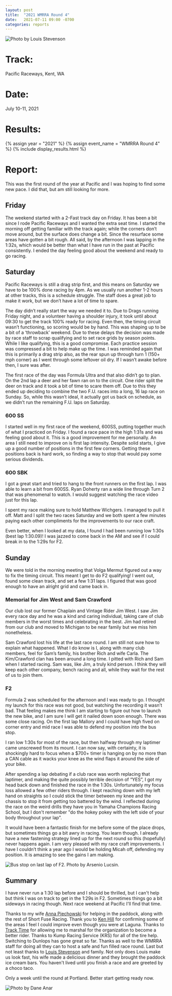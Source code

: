 ```yaml
---
layout: post
title:  "2021 WMRRA Round 4"
date:   2021-07-11 09:00 -0700
categories: reports
---
```


![Photo by Louis Stevenson](/img/race-report-photos/2021/2021-wmrra-r4-t2-louis.jpg)

# Track:
Pacific Raceways, Kent, WA

# Date:
July 10-11, 2021

# Results:
{% assign year = "2021" %}
{% assign event_name = "WMRRA Round 4" %}
{% include display_results.html %}

# Report:

This was the first round of the year at Pacific and I was hoping to find some new pace. I did that, but am still looking for more.

## Friday
The weekend started with a 2-Fast track day on Friday. It has been a bit since I rode Pacific Raceways and I wanted the extra seat time. I started the morning off getting familiar with the track again; while the corners don’t move around, but the surface does change a bit. Since the resurface some areas have gotten a bit rough. All said, by the afternoon I was lapping in the 1:32s, which would be better than what I have run in the past at Pacific consistently. I ended the day feeling good about the weekend and ready to go racing.

## Saturday
Pacific Raceways is still a drag strip first, and this means on Saturday we have to be 100% done racing by 4pm. As we usually run another 1-2 hours at other tracks, this is a schedule struggle. The staff does a great job to make it work, but we don’t have a lot of time to spare.


The day didn’t really start the way we needed it to. Due to Drags running Friday night, and a volunteer having a shoulder injury, it took until about 09:30 to get the track 100% ready for racing. Even then, the timing circuit wasn’t functioning, so scoring would be by hand. This was shaping up to be a bit of a ‘throwback’ weekend. Due to these delays the decision was made by race staff to scrap qualifying and to set race grids by season points. While I like qualifying, this is a good compromise. Each practice session was compressed a bit to help make up the time. I was reminded again that this is primarily a drag strip also, as the rear spun up through turn 1 (150+ mph corner) as I went through some leftover oil dry. If I wasn’t awake before then, I sure was after.


The first race of the day was Formula Ultra and that also didn’t go to plan. On the 2nd lap a deer and her fawn ran on to the circuit. One rider split the deer on track and it took a bit of time to scare them off. Due to this they ended up deciding to combine the two F.U. races into a long, 16 lap race on Sunday. So, while this wasn’t ideal, it actually got us back on schedule, as we didn’t run the remaining F.U. laps on Saturday.



### 600 SS

I started well in my first race of the weekend, 600SS, putting together much of what I practiced on Friday. I found a race pace in the high 1:31s and was feeling good about it. This is a good improvement for me personally. An area I still need to improve on is first lap intensity. Despite solid starts, I give up a good number of positions in the first few corners. Getting these positions back is hard work, so finding a way to stop that would pay some serious dividends.

### 600 SBK

I got a great start and tried to hang to the front runners on the first lap. I was able to learn a bit from 600SS. Ryan Doherty ran a wide line through Turn 2 that was phenomenal to watch. I would suggest watching the race video just for this lap.


I spent my race making sure to hold Matthew Wichgers. I managed to pull it off. Matt and I split the two races Saturday and we both spent a few minutes paying each other compliments for the improvements to our race craft.


Even better, when I looked at my data, I found I had been running low 1:30s (best lap 1:30.09)! I was jazzed to come back in the AM and see if I could break in to the 1:29s for F2.


## Sunday

We were told in the morning meeting that Volga Mermut figured out a way to fix the timing circuit.
This meant I get to do F2 qualifying! I went out, found some clean track, and set a few 1:31 laps.
I figured that was good enough to have an alright grid and came back in.

### Memorial for Jim West and Sam Crawford

Our club lost our former Chaplain and Vintage Rider Jim West. I saw Jim every race day and he was a kind and caring individual, taking care of club members in the worst times and celebrating in the best. Jim had retired from our club and moved to Michigan to be near family but we miss him nonetheless.


Sam Crawford lost his life at the last race round. I am still not sure how to explain what happened. What I do know is I, along with many club members, feel for Sam’s family, his brother Rich and wife Carla. The Kim/Crawford clan has been around a long time. I pitted with Rich and Sam when I started racing. Sam was, like Jim, a truly kind person. I think they will keep each other company, bench racing and all, while they wait for the rest of us to join them.


### F2

Formula 2 was scheduled for the afternoon and I was ready to go. I thought my launch for this race was not good, but watching the recording it wasn’t bad. That feeling makes me think I am starting to figure out how to launch the new bike, and I am sure I will get it nailed down soon enough. There was some close racing. On the first lap Mallory and I could have high fived on corner entry and mid race I was able to defend my position into the bus stop.

I ran low 1:30s for most of the race, but then halfway through my laptimer came unscrewed from its mount. I can now say, with certainty, it is shockingly hard to focus when a $700+ timer is hanging on by no more than a CAN cable as it wacks your knee as the wind flaps it around the side of your bike. 

After spending a lap debating if a club race was worth replacing that laptimer, and making the quite possibly terrible decision of “YES”, I got my head back down and finished the race in the 1:30s. Unfortunately my focus loss allowed a few other riders through. I kept reaching down with my left hand on straights so I could stick the timer between my knee and the chassis to stop it from getting too battered by the wind. I reflected during the race on the weird drills they have you in Yamaha Champions Racing School, but I don't remember "do the hokey pokey with the left side of your body throughout your lap".

It would have been a fantastic finish for me before some of the place drops, but sometimes things go a bit awry in racing. You learn though. I already have a new fastening strategy lined up for the next round so this (hopefully) never happens again.  I am very pleased with my race craft improvements. I have  I couldn’t think a year ago I would be holding Micah off, defending my position. It is amazing to see the gains I am making.

![Bus stop on last lap of F2. Photo by Arsenio Lucsin.](/img/race-report-photos/2021/2021-wmrra-r4-bs-arsenio.jpg)

## Summary
I have never run a 1:30 lap before and I should be thrilled, but I can't help but think I was on track to get in the 1:29s in F2. Sometimes things go a bit sideways in racing though. Next race weekend at Pacific I'll find that time.

Thanks to my wife [Anna Piechowski](https://www.instagram.com/anmapie) for helping in the paddock, along with the rest of Short Fuse Racing. Thank you to [Ken Hill](http://khcoaching.com/) for confirming some of the areas I feel I could improve even though you were at Laguna. Thanks to [Track Time](https://tracktime.bike) for allowing me to marshal for the organization to become a better rider. Thanks to Kump Racing Service (KRS) for all of the tire help. Switching to Dunlops has gone great so far. Thanks as well to the WMRRA staff for doing all they can to host a safe and fun filled race round. Last but not least thanks to [Louis Stevenson](https://stevensonfoto.com/) and family. Not only does Louis make us look fast, his wife made a delicious dinner and they brought the paddock ice cream bars. You haven't lived until you finish a race and are greeted by a choco taco.

Only a week until the round at Portland. Better start getting ready now.


![Photo by Dane Anar](/img/race-report-photos/2021/2021-wmrra-r4-t4-dane.jpg)
